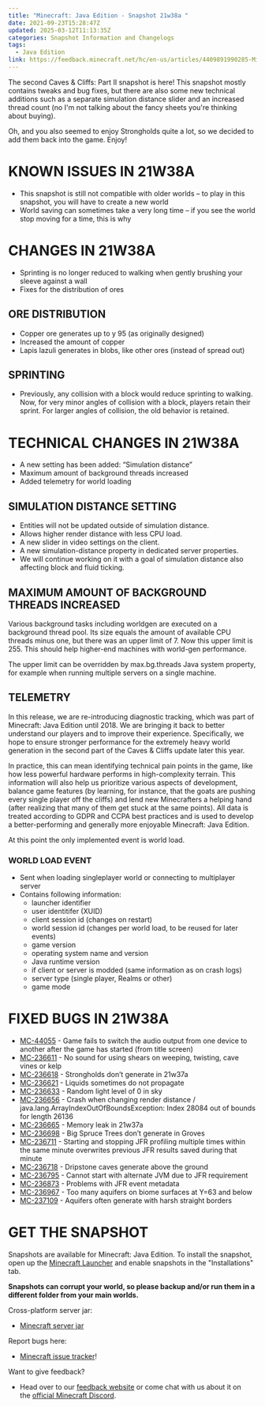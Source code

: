 ```yaml
---
title: "Minecraft: Java Edition - Snapshot 21w38a "
date: 2021-09-23T15:28:47Z
updated: 2025-03-12T11:13:35Z
categories: Snapshot Information and Changelogs
tags:
  - Java Edition
link: https://feedback.minecraft.net/hc/en-us/articles/4409891990285-Minecraft-Java-Edition-Snapshot-21w38a
---
```


The second Caves & Cliffs: Part II snapshot is here! This snapshot mostly contains tweaks and bug fixes, but there are also some new technical additions such as a separate simulation distance slider and an increased thread count (no I'm not talking about the fancy sheets you're thinking about buying).

Oh, and you also seemed to enjoy Strongholds quite a lot, so we decided to add them back into the game. Enjoy!

# KNOWN ISSUES IN 21W38A

- This snapshot is still not compatible with older worlds – to play in this snapshot, you will have to create a new world
- World saving can sometimes take a very long time – if you see the world stop moving for a time, this is why

# CHANGES IN 21W38A

- Sprinting is no longer reduced to walking when gently brushing your sleeve against a wall
- Fixes for the distribution of ores

## ORE DISTRIBUTION

- Copper ore generates up to y 95 (as originally designed)
- Increased the amount of copper
- Lapis lazuli generates in blobs, like other ores (instead of spread out)

## SPRINTING

- Previously, any collision with a block would reduce sprinting to walking. Now, for very minor angles of collision with a block, players retain their sprint. For larger angles of collision, the old behavior is retained.

# TECHNICAL CHANGES IN 21W38A

- A new setting has been added: “Simulation distance”
- Maximum amount of background threads increased
- Added telemetry for world loading

## SIMULATION DISTANCE SETTING

- Entities will not be updated outside of simulation distance.
- Allows higher render distance with less CPU load.
- A new slider in video settings on the client.
- A new simulation-distance property in dedicated server properties.
- We will continue working on it with a goal of simulation distance also affecting block and fluid ticking.

## MAXIMUM AMOUNT OF BACKGROUND THREADS INCREASED

Various background tasks including worldgen are executed on a background thread pool. Its size equals the amount of available CPU threads minus one, but there was an upper limit of 7. Now this upper limit is 255. This should help higher-end machines with world-gen performance.

The upper limit can be overridden by max.bg.threads Java system property, for example when running multiple servers on a single machine.

## TELEMETRY

In this release, we are re-introducing diagnostic tracking, which was part of Minecraft: Java Edition until 2018. We are bringing it back to better understand our players and to improve their experience. Specifically, we hope to ensure stronger performance for the extremely heavy world generation in the second part of the Caves & Cliffs update later this year.

In practice, this can mean identifying technical pain points in the game, like how less powerful hardware performs in high-complexity terrain. This information will also help us prioritize various aspects of development, balance game features (by learning, for instance, that the goats are pushing every single player off the cliffs) and lend new Minecrafters a helping hand (after realizing that many of them get stuck at the same points). All data is treated according to GDPR and CCPA best practices and is used to develop a better-performing and generally more enjoyable Minecraft: Java Edition.

At this point the only implemented event is world load.

### WORLD LOAD EVENT

- Sent when loading singleplayer world or connecting to multiplayer server
- Contains following information:
  - launcher identifier
  - user identitifer (XUID)
  - client session id (changes on restart)
  - world session id (changes per world load, to be reused for later events)
  - game version
  - operating system name and version
  - Java runtime version
  - if client or server is modded (same information as on crash logs)
  - server type (single player, Realms or other)
  - game mode

# FIXED BUGS IN 21W38A

- [MC-44055](https://bugs.mojang.com/browse/MC-44055) - Game fails to switch the audio output from one device to another after the game has started (from title screen)
- [MC-236611](https://bugs.mojang.com/browse/MC-236611) - No sound for using shears on weeping, twisting, cave vines or kelp
- [MC-236618](https://bugs.mojang.com/browse/MC-236618) - Strongholds don’t generate in 21w37a
- [MC-236621](https://bugs.mojang.com/browse/MC-236621) - Liquids sometimes do not propagate
- [MC-236633](https://bugs.mojang.com/browse/MC-236633) - Random light level of 0 in sky
- [MC-236656](https://bugs.mojang.com/browse/MC-236656) - Crash when changing render distance / java.lang.ArrayIndexOutOfBoundsException: Index 28084 out of bounds for length 26136
- [MC-236665](https://bugs.mojang.com/browse/MC-236665) - Memory leak in 21w37a
- [MC-236698](https://bugs.mojang.com/browse/MC-236698) - Big Spruce Trees don’t generate in Groves
- [MC-236711](https://bugs.mojang.com/browse/MC-236711) - Starting and stopping JFR profiling multiple times within the same minute overwrites previous JFR results saved during that minute
- [MC-236718](https://bugs.mojang.com/browse/MC-236718) - Dripstone caves generate above the ground
- [MC-236795](https://bugs.mojang.com/browse/MC-236795) - Cannot start with alternate JVM due to JFR requirement
- [MC-236873](https://bugs.mojang.com/browse/MC-236873) - Problems with JFR event metadata
- [MC-236967](https://bugs.mojang.com/browse/MC-236967) - Too many aquifers on biome surfaces at Y=63 and below
- [MC-237109](https://bugs.mojang.com/browse/MC-237109) - Aquifers often generate with harsh straight borders

# GET THE SNAPSHOT

Snapshots are available for Minecraft: Java Edition. To install the snapshot, open up the [Minecraft Launcher](https://www.minecraft.net/download.html) and enable snapshots in the "Installations" tab.

**Snapshots can corrupt your world, so please backup and/or run them in a different folder from your main worlds.**

Cross-platform server jar:

- [Minecraft server jar](https://launcher.mojang.com/v1/objects/1283dff678ee5efb8e52d2fc77ec9d840317c6ca/server.jar)

Report bugs here:

- [Minecraft issue tracker](https://bugs.mojang.com/browse/MC)!

Want to give feedback?

- Head over to our [feedback website](https://aka.ms/CavesCliffsFeedback?ref=minecraftnet) or come chat with us about it on the [official Minecraft Discord](https://discordapp.com/invite/minecraft).
